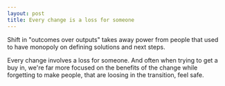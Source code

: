 ```yaml
---
layout: post
title: Every change is a loss for someone
---
```


Shift in "outcomes over outputs" takes away power from people that used to have monopoly on defining solutions and next steps.

Every change involves a loss for someone. And often when trying to get a buy in, we're far more focused on the benefits of the change while forgetting to make people, that are loosing in the transition, feel safe.
